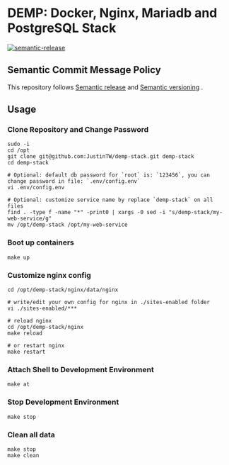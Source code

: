 # DEMP: Docker, Nginx, Mariadb and PostgreSQL Stack

[![semantic-release](https://img.shields.io/badge/%20%20%F0%9F%93%A6%F0%9F%9A%80-semantic--release-e10079.svg)](https://github.com/semantic-release/semantic-release)

## Semantic Commit Message Policy

This repository follows [Semantic release](https://github.com/semantic-release/semantic-release#how-does-it-work) and [Semantic versioning](http://semver.org) .

## Usage

### Clone Repository and Change Password

```
sudo -i
cd /opt
git clone git@github.com:JustinTW/demp-stack.git demp-stack
cd demp-stack

# Optional: default db password for `root` is: `123456`, you can change password in file: `.env/config.env`
vi .env/config.env

# Optional: customize service name by replace `demp-stack` on all files
find . -type f -name "*" -print0 | xargs -0 sed -i "s/demp-stack/my-web-service/g"
mv /opt/demp-stack /opt/my-web-service
```

### Boot up containers

```
make up
```

### Customize nginx config

```
cd /opt/demp-stack/nginx/data/nginx

# write/edit your own config for nginx in ./sites-enabled folder
vi ./sites-enabled/***

# reload nginx
cd /opt/demp-stack/nginx
make reload

# or restart nginx
make restart
```

### Attach Shell to Development Environment

```
make at
```

### Stop Development Environment

```
make stop
```

### Clean all data

```
make stop
make clean
```
